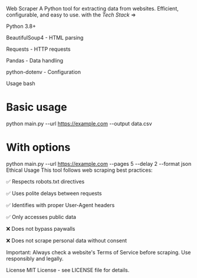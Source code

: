Web Scraper
A Python tool for extracting data from websites. Efficient, configurable, and easy to use.
with the *Tech Stack* =>

Python 3.8+

BeautifulSoup4 - HTML parsing

Requests - HTTP requests

Pandas - Data handling

python-dotenv - Configuration

Usage
bash
# Basic usage
python main.py --url https://example.com --output data.csv

# With options
python main.py --url https://example.com --pages 5 --delay 2 --format json
Ethical Usage
This tool follows web scraping best practices:

✅ Respects robots.txt directives

✅ Uses polite delays between requests

✅ Identifies with proper User-Agent headers

✅ Only accesses public data

❌ Does not bypass paywalls

❌ Does not scrape personal data without consent

Important: Always check a website's Terms of Service before scraping. Use responsibly and legally.

License
MIT License - see LICENSE file for details.

